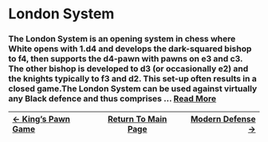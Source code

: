 # London System

### The London System is an opening system in chess where White opens with 1.d4 and develops the dark-squared bishop to f4, then supports the d4-pawn with pawns on e3 and c3. The other bishop is developed to d3 (or occasionally e2) and the knights typically to f3 and d2. This set-up often results in a closed game.The London System can be used against virtually any Black defence and thus comprises ...  [Read More](https://en.wikipedia.org/wiki/London_System)

|[<- King’s Pawn Game](King’sPawnGame.md)|[Return To Main Page](index.md)|[Modern Defense ->](ModernDefense.md)|
|:----|:---:|----:|